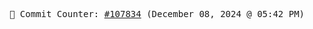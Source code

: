 <p align="center">
    <samp>
        📮 Commit Counter: <a href="https://github.com/Javascript-void0/Javascript-void0/commits/main">#107834</a> (December 08, 2024 @ 05:42 PM)
    </samp>
</p>